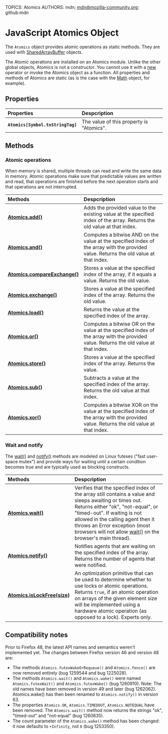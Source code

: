TOPICS: Atomics
AUTHORS: mdn; mdn@mozilla-community.org; github:mdn

# JavaScript Atomics Object

The `Atomics` object provides atomic operations as static methods.
They are used with [SharedArrayBuffer](/en/webfrontend/SharedArrayBuffer_Object) objects.

The Atomic operations are installed on an Atomics module.
Unlike the other global objects, Atomics is not a constructor.
You cannot use it with a
[new](/en/webfrontend/new_operator) operator or invoke the Atomics object as a function.
All properties and methods of Atomics are static (as is the case with the
[Math](/en/webfrontend/Math_Object) object, for example).

## Properties

| Properties | Despcription |
| :-- | :-- |
|**`Atomics[Symbol.toStringTag]`**|The value of this property is "Atomics".|

## Methods

### Atomic operations

When memory is shared, multiple threads can read and write the same data in memory.
Atomic operations make sure that predictable values are written and read,
that operations are finished before the next operation starts and that operations are not interrupted.

| Methods | Despcription |
| :-- | :-- |
|**[Atomics.add()](/en/webfrontend/Atomics.add)**| Adds the provided value to the existing value at the specified index of the array. Returns the old value at that index.|
|**[Atomics.and()](/en/webfrontend/Atomics.and)**| Computes a bitwise AND on the value at the specified index of the array with the provided value. Returns the old value at that index.|
|**[Atomics.compareExchange()](/en/webfrontend/Atomics.compareExchange)**| Stores a value at the specified index of the array, if it equals a value. Returns the old value.|
|**[Atomics.exchange()](/en/webfrontend/Atomics.exchange)**| Stores a value at the specified index of the array. Returns the old value.|
|**[Atomics.load()](/en/webfrontend/Atomics.load)**| Returns the value at the specified index of the array.|
|**[Atomics.or()](/en/webfrontend/Atomics.or)**| Computes a bitwise OR on the value at the specified index of the array with the provided value. Returns the old value at that index.|
|**[Atomics.store()](/en/webfrontend/Atomics.store)**| Stores a value at the specified index of the array. Returns the value.|
|**[Atomics.sub()](/en/webfrontend/Atomics.sub)**| Subtracts a value at the specified index of the array. Returns the old value at that index.|
|**[Atomics.xor()](/en/webfrontend/Atomics.xor)**| Computes a bitwise XOR on the value at the specified index of the array with the provided value. Returns the old value at that index.|

### Wait and notify

The [wait()](/en/webfrontend/Atomics.wait) and [notify()](/en/webfrontend/Atomics.notify) methods
are modeled on Linux futexes ("fast user-space mutex") and provide ways for waiting until a certain
condition becomes true and are typically used as blocking constructs.

| Methods | Despcription |
| :-- | :-- |
|**[Atomics.wait()](/en/webfrontend/Atomics.wait)**| Verifies that the specified index of the array still contains a value and sleeps awaiting or times out. Returns either "ok", "not-equal", or "timed-out". If waiting is not allowed in the calling agent then it throws an Error exception (most browsers will not allow [wait()](/en/webfrontend/Atomics.wait) on the browser's main thread).|
|**[Atomics.notify()](/en/webfrontend/Atomics.notify)**| Notifies agents that are waiting on the specified index of the array. Returns the number of agents that were notified.|
|**[Atomics.isLockFree(size)](/en/webfrontend/Atomics.isLockFree)**| An optimization primitive that can be used to determine whether to use locks or atomic operations. Returns `true`, if an atomic operation on arrays of the given element size will be implemented using a hardware atomic operation (as opposed to a lock). Experts only.|

## Compatibility notes

Prior to Firefox 48, the latest API names and semantics weren't implemented yet.
The changes between Firefox version 46 and version 48 are:

- The methods `Atomics.futexWakeOrRequeue()` and `Atomics.fence()` are now removed entirely
  (bug 1259544 and bug 1225028).
- The methods `Atomics.wait()` and `Atomics.wake()` were named `Atomics.futexWait()`
  and `Atomics.futexWake()` (bug 1260910). Note: The old names have been removed in version 49
  and later (bug 1262062). Atomics.wake() has then been renamed to `Atomics.notify()` in version 63.
- The properties `Atomics.OK`, `Atomics.TIMEDOUT`, `Atomics.NOTEQUAL` have been removed.
  The `Atomics.wait()` method now returns the strings "ok", "timed-out" and "not-equal" (bug 1260835).
- The count parameter of the `Atomics.wake()` method has been changed: it now defaults to `+Infinity`,
  not `0` (bug 1253350).
